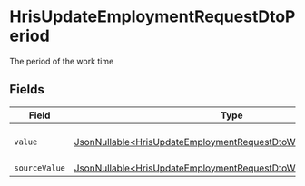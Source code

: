 # HrisUpdateEmploymentRequestDtoPeriod

The period of the work time


## Fields

| Field                                                                                                                                            | Type                                                                                                                                             | Required                                                                                                                                         | Description                                                                                                                                      | Example                                                                                                                                          |
| ------------------------------------------------------------------------------------------------------------------------------------------------ | ------------------------------------------------------------------------------------------------------------------------------------------------ | ------------------------------------------------------------------------------------------------------------------------------------------------ | ------------------------------------------------------------------------------------------------------------------------------------------------ | ------------------------------------------------------------------------------------------------------------------------------------------------ |
| `value`                                                                                                                                          | [JsonNullable\<HrisUpdateEmploymentRequestDtoWorkTimeValue>](../../models/components/HrisUpdateEmploymentRequestDtoWorkTimeValue.md)             | :heavy_minus_sign:                                                                                                                               | The unified value for the period.                                                                                                                | month                                                                                                                                            |
| `sourceValue`                                                                                                                                    | [JsonNullable\<HrisUpdateEmploymentRequestDtoWorkTimeSourceValue>](../../models/components/HrisUpdateEmploymentRequestDtoWorkTimeSourceValue.md) | :heavy_minus_sign:                                                                                                                               | N/A                                                                                                                                              |                                                                                                                                                  |